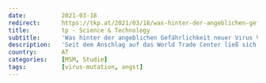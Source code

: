 ```yaml
---
date:          2021-03-18
redirect:      https://tkp.at/2021/03/18/was-hinter-der-angeblichen-gefaehrlichkeit-neuer-virus-varianten-steckt/
title:         tp - Science & Technology
subtitle:      'Was hinter der angeblichen Gefährlichkeit neuer Virus Varianten steckt'
description:   'Seit dem Anschlag auf das World Trade Center ließ sich mit nichts mehr so knackige Schlagzeilen in den Mainstream Medien produzieren, wie mit den „Mutanten“. Sie hätten einen Turboboost, seien 64% tödlicher und weitere Superlative schrien uns in den vergangenen drei Monaten aus den Schlagzeilen entgegen. Wer steckt dahinter, welche Studien beweisen das? Ich habe …'
country:       AT
categories:    [MSM, Studie]
tags:          [virus-mutation, angst]
---
```

